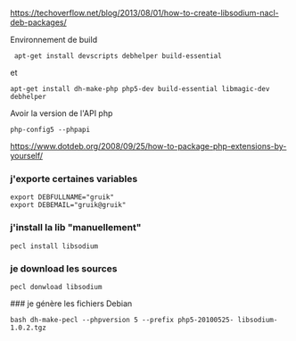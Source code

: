 https://techoverflow.net/blog/2013/08/01/how-to-create-libsodium-nacl-deb-packages/

Environnement de build
```
 apt-get install devscripts debhelper build-essential
```
et 
```
apt-get install dh-make-php php5-dev build-essential libmagic-dev debhelper
```
Avoir la version de l'API php 
```
php-config5 --phpapi
```
https://www.dotdeb.org/2008/09/25/how-to-package-php-extensions-by-yourself/

### j'exporte certaines variables
```
export DEBFULLNAME="gruik"
export DEBEMAIL="gruik@gruik"
```
### j'install la lib "manuellement"
```
pecl install libsodium
```
### je download les sources 
```
pecl donwload libsodium
```

### je génère les fichiers Debian
```
bash dh-make-pecl --phpversion 5 --prefix php5-20100525- libsodium-1.0.2.tgz
```
